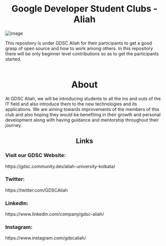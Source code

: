 <h1 align="center">Google Developer Student Clubs - Aliah</h1>

![image](https://res.cloudinary.com/startup-grind/image/upload/c_fill,dpr_2,f_auto,g_center,h_540,q_auto:good,w_720/v1/gcs/platform-data-dsc/chapter_photos/Aliah-University-Admission.jpg)

This repository is under GDSC Aliah for their participants to get a good grasp of open source and how to work among others. In this repository there will be only beginner level contributions so as to get the participants started.
<br>
<br>

<h1 align="center">About</h1>

At GDSC Aliah, we will be introducing students to all the ins and outs of the IT field and also introduce them to the new technologies and its applications. We are aiming towards improvements of the members of this club and also hoping they would be benefiting in their growth and personal development along with having guidance and mentorship throughout their journey.

<h2 align="center">Links</h3>
<h3>Visit our GDSC Website: </h3>https://gdsc.community.dev/aliah-university-kolkata/
<h3>Twitter: </h3> https://twitter.com/GDSCAliah
<h3>LinkedIn: </h3> https://www.linkedin.com/company/gdsc-aliah/
<h3>Instagram: </h3>https://www.instagram.com/gdscaliah/
